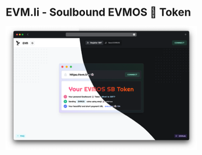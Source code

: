 # EVM.li - Soulbound EVMOS 👻 Token

<img src="./public/promo.png" alt="EVM.li - Soulbound EVMOS 👻 Token">
